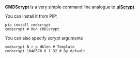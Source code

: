 **CMDScrypt** is a very simple command line analogue to [**uiScrypt**](https://github.com/NotStatilko/uiScrypt).

You can install it from PIP:
```
pip install cmdscrypt
cmdscrypt # Run CMDScrypt
```
You can also specify scrypt arguments
```
cmdscrypt N r p dklen # Template
cmdscrypt 1048576 8 1 32 # By default
```
